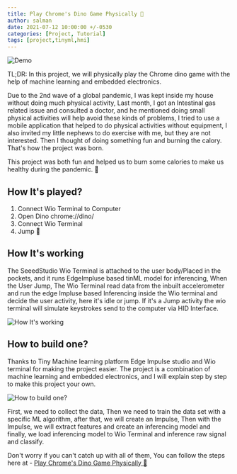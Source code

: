 ```yaml
---
title: Play Chrome's Dino Game Physically 🦕
author: salman
date: 2021-07-12 10:00:00 +/-0530
categories: [Project, Tutorial]
tags: [project,tinyml,hmi]
---
```


![Demo](https://hackster.imgix.net/uploads/attachments/1323340/powered_by_(1)_THUZrCwShJ.gif?auto=format%2Ccompress&gifq=35&w=900&h=675&fit=min&fm=mp4)

TL;DR: In this project, we will physically play the Chrome dino game with the help of machine learning and embedded electronics.

Due to the 2nd wave of a global pandemic, I was kept inside my house without doing much physical activity, Last month, I got an Intestinal gas related issue and consulted a doctor, and he mentioned doing small physical activities will help avoid these kinds of problems, I tried to use a mobile application that helped to do physical activities without equipment, I also invited my little nephews to do exercise with me, but they are not interested. Then I thought of doing something fun and burning the calory. That's how the project was born.

This project was both fun and helped us to burn some calories to make us healthy during the pandemic. 🤗

## How It's played?
1. Connect Wio Terminal to Computer
2. Open Dino chrome://dino/
3. Connect Wio Terminal
4. Jump 🙌

## How It's working

The SeeedStudio Wio Terminal is attached to the user body/Placed in the pockets, and it runs EdgeImpluse based tinML model for inferencing, When the User Jump, The Wio Terminal read data from the inbuilt accelerometer and run the edge Impluse based Inferencing inside the Wio terminal and decide the user activity, here it's idle or jump. If it's a Jump activity the wio terminal will simulate keystrokes send to the computer via HID Interface.

![How It's working](https://hackster.imgix.net/uploads/attachments/1323141/archi_WGLSD99tAr.png?auto=compress%2Cformat&w=740&h=555&fit=max)

## How to build one?

Thanks to Tiny Machine learning platform Edge Impulse studio and Wio terminal for making the project easier. The project is a combination of machine learning and embedded electronics, and I will explain step by step to make this project your own.

![How to build one?](https://hackster.imgix.net/uploads/attachments/1323143/archi2_b28LUSQjTG.png?auto=compress%2Cformat&w=740&h=555&fit=max)

First, we need to collect the data, Then we need to train the data set with a specific ML algorithm, after that, we will create an Impulse, Then with the Impulse, we will extract features and create an inferencing model and finally, we load inferencing model to Wio Terminal and inference raw signal and classify.

Don't worry if you can't catch up with all of them, You can follow the steps here at - [Play Chrome's Dino Game Physically 🦕](https://www.hackster.io/Salmanfarisvp/play-chrome-s-dino-game-physically-db42c2)